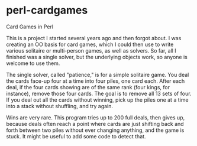 # perl-cardgames
Card Games in Perl

This is a project I started several years ago and then forgot about.  I was
creating an OO basis for card games, which I could then use to write various
solitaire or multi-person games, as well as solvers.  So far, all I finished
was a single solver, but the underlying objects work, so anyone is welcome
to use them.

The single solver, called "patience," is for a simple solitaire game.  You
deal the cards face-up four at a time into four piles, one card each.  After
each deal, if the four cards showing are of the same rank (four kings, for
instance), remove those four cards.  The goal is to remove all 13 sets of
four.  If you deal out all the cards without winning, pick up the piles one
at a time into a stack without shuffling, and try again.

Wins are very rare.  This program tries up to 200 full deals, then gives up,
because deals often reach a point where cards are just shifting back and
forth between two piles without ever changing anything, and the game is
stuck.  It might be useful to add some code to detect that.
